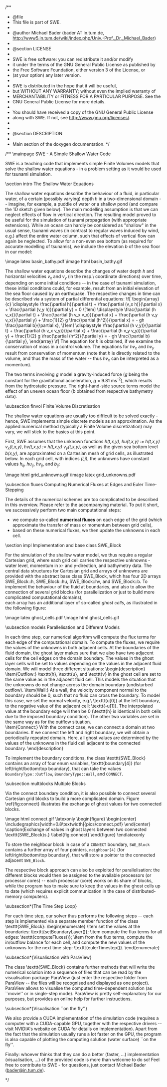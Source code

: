 /**
 * @file
 * This file is part of SWE.
 *
 * @author Michael Bader (bader AT in.tum.de, http://www5.in.tum.de/wiki/index.php/Univ.-Prof._Dr._Michael_Bader)
 *
 * @section LICENSE
 *
 * SWE is free software: you can redistribute it and/or modify
 * it under the terms of the GNU General Public License as published by
 * the Free Software Foundation, either version 3 of the License, or
 * (at your option) any later version.
 *
 * SWE is distributed in the hope that it will be useful,
 * but WITHOUT ANY WARRANTY; without even the implied warranty of
 * MERCHANTABILITY or FITNESS FOR A PARTICULAR PURPOSE.  See the
 * GNU General Public License for more details.
 *
 * You should have received a copy of the GNU General Public License
 * along with SWE.  If not, see <http://www.gnu.org/licenses/>.
 *
 *
 * @section DESCRIPTION
 *
 * Main section of the doxygen documentation.
 */

/** \mainpage SWE - A Simple Shallow Water Code

SWE is a teaching code that implements simple Finite Volumes models that solve 
the shallow water equations - in a problem setting as it would be used for 
tsunami simulation.  

\section intro The Shallow Water Equations

The shallow water equations describe the behaviour of a fluid, in particular water, 
of a certain (possibly varying) depth <i>h</i> 
in a two-dimensional domain -- imagine, for example, a puddle of water or a shallow pond
(and compare the 1D sketch given below).
The main modelling assumption is that we can neglect effects of flow in vertical 
direction.
The resulting model proved to be useful for the simulation of tsunami propagation
(with appropriate extensions). While an ocean can hardly be considered as 
"shallow" in the usual sense, tsunami waves (in contrast to regular waves induced 
by wind, e.g.) affect the entire water column, such that effects of vertical flow can 
again be neglected. To allow for a non-even sea bottom (as required for accurate 
modelling of tsunamis), we include the elevation <i>b</i> of the sea floor in our model:

\image latex basin_bathy.pdf
\image html basin_bathy.gif

The shallow water equations describe the changes of water depth <i>h</i> and 
horizontal velocities <i>v<sub>x</sub></i> and <i>v<sub>y</sub></i> (in the resp.\ coordinate directions) over time, 
depending on some initial conditions -- in the case of tsunami simulation, these initial 
conditions could, for example, result from an initial elevation of the sea floor caused 
by an earthquake. The respective changes in time can be described via a system of 
partial differential equations:
\f[
\begin{array}{c} 
    \displaystyle
    \frac{\partial h}{\partial t} + \frac{\partial (v_x h)}{\partial x} + \frac{\partial (v_y h)}{\partial y} = 0 \\[1em]
    \displaystyle
    \frac{\partial (h v_x)}{\partial t} + \frac{\partial (h v_x v_x)}{\partial x}  + \frac{\partial (h v_y v_x)}{\partial y}
    + \frac{1}{2} g \frac{\partial (h^2)}{\partial x}  = - gh \frac{\partial b}{\partial x},
\\[1em]
    \displaystyle
    \frac{\partial (h v_y)}{\partial t} + \frac{\partial (h v_x v_y)}{\partial x}  + \frac{\partial (h v_y v_y)}{\partial y}
    + \frac{1}{2} g  \frac{\partial (h^2)}{\partial y} = - gh \frac{\partial b}{\partial y},
\end{array}
\f]
The equation for <i>h</i> is obtained, if we examine the conservation of mass in a control 
volume. The equations for <i>hv<sub>x</sub></i> and <i>hv<sub>y</sub></i> result from conservation of momentum 
(note that <i>h</i> is directly related to the volume, and thus the mass of the water 
-- thus <i>hv<sub>x</sub></i> can be interpreted as a momentum). 

The two terms involving <i>g</i> model a gravity-induced force 
(<i>g</i> being the constant for the gravitational acceleration, <i>g</i> = 9.81 ms<sup>-2</sup>),
which results from the hydrostatic pressure.
The right-hand-side source terms model the effect of an uneven ocean floor
(<i>b</i> obtained from respective bathymetry data).

\subsection finvol Finite Volume Discretisation

The shallow water equations are usually too difficult to be solved exactly -
hence, SWE implements simple discrete models as an approximation. 
As the applied numerical method (typically a Finite Volume discretization) may vary, 
we will stick to the basics at this point.

First, SWE assumes that the unknown functions <i>h(t,x,y)</i>, 
<i>hu(t,x,y) := h(t,x,y) v<sub>x</sub>(t,x,y)</i>, 
<i>hv(t,x,y) := h(t,x,y) v<sub>y</sub>(t,x,y)</i>, 
as well as the given sea bottom level <i>b(x,y)</i>, 
are approximated on a Cartesian mesh of grid cells, as illustrated below. 
In each grid cell, with indices <i>(i,j)</i>, 
the unknowns have constant values 
<i>h<sub>ij</sub></i>, <i>hu<sub>ij</sub></i>, <i>hv<sub>ij</sub></i>, and <i>b<sub>ij</sub></i>:

\image html grid_unknowns.gif
\image latex grid_unknowns.pdf

\subsection fluxes Computing Numerical Fluxes at Edges and Euler Time-Stepping

The details of the numerical schemes are too complicated to be described in this 
overview. Please refer to the accompanying material.
To put it short, we successively perform two main computational steps: 
- we compute so-called <b>numerical fluxes</b> on each edge of the grid (which 
approximate the transfer of mass or momentum between grid cells), 
- based on these numerical fluxes, we then update the unknowns in each cell. 


\section impl Implementation and base class SWE_Block

For the simulation of the shallow water model, we thus require a regular Cartesian 
grid, where each grid cell carries the respective unknowns - water level, momentum 
in x- and y-direction, and bathymetry data. 
The central data structures for Cartesian grid and arrays of unknowns are 
provided with the abstract base class SWE_Block, which has four 2D arrays
SWE_Block::h, SWE_Block::hu, SWE_Block::hv, and SWE_Block::b.
To implement the behaviour of the fluid at boundaries, and also to allow the 
connection of several grid blocks (for parallelization or just to build more 
complicated computational domains),  
each array has an additional layer of so-called <i>ghost cells</i>, 
as illustrated in the following figure:

\image latex ghost_cells.pdf
\image html ghost_cells.gif

\subsection models Parallelisation and Different Models

In each time step, our numerical algorithm will compute the flux terms for each 
edge of the computational domain. To compute the fluxes, we require the values 
of the unknowns in both adjacent cells. At the boundaries of the fluid domain, 
the ghost layer makes sure that we also have two adjacent cells for the 
cell edges on the domain boundary. The values in the ghost layer cells will be 
set to values depending on the values in the adjacent fluid domain. 
We will model three different situations:
\begin{description}
\item{Outflow:} \texttt{h}, \texttt{u}, and \texttt{v} in the ghost cell are
   set to the same value as in the adjacent fluid cell. This models the situation 
   that the unknowns do not change across the domain boundary
   (undisturbed outflow).
\item{Wall:} At a wall, the velocity component normal to the boundary should 
   be $0$, such that no fluid can cross the boundary. To model this case, we 
   set the normal velocity, e.g.\ \texttt{u[0]} at the left boundary, to 
   the negative value of the adjacent cell: \texttt{-u[1]}. 
   The interpolated value at the boundary edge will then be $0$ 
   (\texttt{h} is identical in both cells due to the imposed boundary condition).
   The other two variables are set in the same way as for the outflow situation.  
\item{Connect:} With the connect case, we can connect a domain at two boundaries.
   If we connect the left and right boundary, we will obtain a periodically 
   repeated domain. 
   Here, all ghost values are determined by the values of the 
   unknowns in the fluid cell adjacent to the connected boundary. 
\end{description}

To implement the boundary conditions, the class \texttt{SWE\_Block} contains an 
array of four enum variables, \texttt{boundary[4]} (for left/right/bottom/top 
boundary), that can take the values 
<code>BoundaryType::Outflow</code>, <code>BoundaryType::Wall</code>, and <code>CONNECT</code>.


\subsection multblocks Multiple Blocks

Via the connect boundary condition, it is also possible to connect several 
Cartesian grid blocks to build a more complicated domain. Figure \ref{fig:connect} 
illustrates the exchange of ghost values for two connected blocks.

\image html connect.gif
\latexonly
\begin{figure}
\begin{center}
  \includegraphics[width=0.8\textwidth]{pics/connect.pdf}
\end{center}
\caption{Exchange of values in ghost layers between two connected \texttt{SWE\_Block}s.}
\label{fig:connect}
\end{figure}
\endlatexonly

To store the neighbour block in case of a <code>CONNECT</code> boundary, <code>SWE_Block</code> 
contains a further array of four pointers, <code>neighbour[4]</code> (for left/right/bottom/top 
boundary), that will store a pointer to the connected adjacent <code>SWE_Block</code>.

The respective block approach can also be exploited for parallelisation: 
the different blocks would then be assigned to the available processors 
(or processor cores) -- each processor (core) works on its share of blocks, 
while the program has to make sure to keep the values in the ghost cells 
up to date (which requires explicit communication in the case of distributed-memory 
computers).

\subsection*{The Time Step Loop}

For each time step, our solver thus performs the following steps -- each step 
is implemented via a separate member function of the class \texttt{SWE\_Block}: 
\begin{enumerate}
\item set the values at the boundaries: \texttt{setBoundaryLayer()};
\item compute the flux terms for all edges: \texttt{computeFluxes()};
\item from the flux terms, compute the in/outflow balance for each cell, 
     and compute the new values of the unknowns for the next time step:
     \texttt{eulerTimestep()}.
\end{enumerate}

\subsection*{Visualisation with ParaView}

The class \texttt{SWE\_Block} contains further methods that will write the
numerical solution into a sequence of files that can be read by the visualisation package 
ParaView (just enter the respective folder from ParaView -- the files will be recognised 
and displayed as one project). 
ParaView allows to visualise the computed time-dependent solution (as ``movie'' or 
in single-step mode). ParaView is pretty self-explanatory for our purposes, but provides 
an online help for further instructions.

\subsection*{Visualisation ``on the fly''}

We also provide a CUDA implementation of the simulation code (requires a computer 
with a CUDA-capable GPU, together with the respective drivers -- visit NVIDIA's 
website on CUDA for details on implementation). 
Apart from the fact that the simulation usually runs a lot faster on the GPU, 
the program is also capable of plotting the computing solution (water surface) 
``on the fly''.

Finally: whoever thinks that they can do a better (faster, ...)
implementation (visualisation, ...) of the provided code is more than welcome to do so!
Feel free to contribute to SWE - for questions, just contact Michael Bader (bader@in.tum.de).

*/
